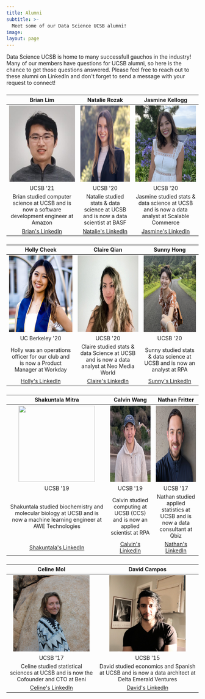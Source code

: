 ```yaml
---
title: Alumni
subtitle: >-
  Meet some of our Data Science UCSB alumni!
image:
layout: page
---
```


Data Science UCSB is home to many successfull gauchos in the industry! Many of our members have questions for UCSB alumni, so here is the chance to get those questions answered. Please feel free to reach out to these alumni on LinkedIn and don't forget to send a message with your request to connect!

<title> Featured Alumni</title>

<center><h3> </h3></center>

|   Brian Lim   | Natalie Rozak | Jasmine Kellogg |
|  :----------: |  :----------: |  :----------:  |
| <img src="/images/alumnipics/BrianLim.jpg" width="200" height="200" alt="Brian Lim">  | <img src="/images/alumnipics/NatalieRozak.jpg" width="200" height="200" alt="Natalie Rozak">  | <img src="/images/alumnipics/jasminekellogg.jpg" width="200" height="200" alt="Jasmine Kellogg">  |
| UCSB '21 | UCSB '20 | UCSB '20 |
| Brian studied computer science at UCSB and is now a software development engineer at Amazon | Natalie studied stats & data science at UCSB and is now a data scientist at BASF | Jasmine studied stats & data science at UCSB and is now a data analyst at Scalable Commerce |
| [Brian's LinkedIn](https://www.linkedin.com/in/blimmie) | [Natalie's LinkedIn](https://www.linkedin.com/in/natalie-rozak-74147b13b/) | [Jasmine's LinkedIn](https://www.linkedin.com/in/jasmine-kellogg) | 


<center><h3> </h3></center>

| Holly Cheek | Claire Qian | Sunny Hong |
|  :----------: |  :----------: | :----------: |
| <img src="/images/alumnipics/HollyCheek.jpg" width="200" height="200" alt="Holly Cheek"> | <img src="/images/alumnipics/ClaireQian.jpg" width="200" height="200" alt="Claire Qian">  | <img src="/images/alumnipics/SunnyHong.jpg" width="200" height="200" alt="Sunny Hong">  |
| UC Berkeley '20 | UCSB '20 | UCSB '20 |
| Holly was an operations officer for our club and is now a Product Manager at Workday | Claire studied stats & data Science at UCSB and is now a data analyst at Neo Media World | Sunny studied stats & data science at UCSB and is now an analyst at RPA |
| [Holly's LinkedIn](https://www.linkedin.com/in/hollycheek) | [Claire's LinkedIn](https://www.linkedin.com/in/claire-q-6ba818120?trk=people-guest_people_search-card) | [Sunny's LinkedIn](https://www.linkedin.com/in/sunnysungheehong/) | 

<center><h3> </h3></center>

| Shakuntala Mitra |   Calvin Wang    |  Nathan Fritter  |
|  :----------:    |   :----------:   |   :----------:   |
| <img src="/images/alumnipics/mitra.jpg" width="200" height="200" style="width:200;">  | <img src="/images/alumnipics/CalvinWang.jpg" width="200" height="200" style="width:200;">  | <img src="/images/alumnipics/NathanFritter.jpg" width="200" height="200" style="width:200:">  |
| UCSB '19 | UCSB '19 | UCSB '17 |
| Shakuntala studied biochemistry and molecular biology at UCSB and is now a machine learning engineer at AWE Technologies | Calvin studied computing at UCSB (CCS) and is now an applied scientist at RPA | Nathan studied applied statistics at UCSB and is now a data consultant at Qbiz |
| [Shakuntala's LinkedIn](https://www.linkedin.com/in/shakuntala-mitra) | [Calvin's LinkedIn](https://www.linkedin.com/in/calvinwang0628) | [Nathan's LinkedIn](https://www.linkedin.com/in/nathan-fritter/) | 


<center><h3>  </h3></center>

|   Celine Mol    |  David  Campos |
|   :----------:   |   :----------:  |
| <img src="/images/alumnipics/CelineMol.jpg" width="200" height="200" alt="Celine Mol">  | <img src="/images/alumnipics/DavidCampos.jpg" width="200" height="200" alt="David Campos">  |
| UCSB '17 | UCSB '15 |
| Celine studied statistical sciences at UCSB and is now the Cofounder and CTO at Beni| David studied economics and Spanish at UCSB and is now a data architect at Delta Emerald Ventures |
| [Celine's LinkedIn](https://www.linkedin.com/in/celinemol) | [David's LinkedIn](https://www.linkedin.com/in/dcamposliz/) |












